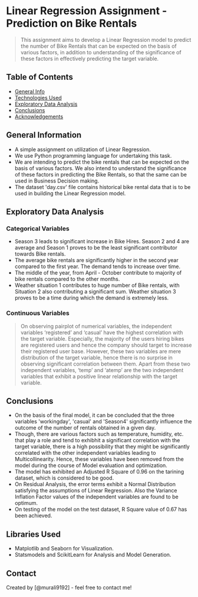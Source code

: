 # Linear Regression Assignment - Prediction on Bike Rentals
> This assignment aims to develop a Linear Regression model to predict the number of Bike Rentals that can be expected on the basis of various factors, in addition to understanding of the significance of these factors in effectively predicting the target variable.


## Table of Contents
* [General Info](#general-information)
* [Technologies Used](#technologies-used)
* [Exploratory Data Analysis](#exploratory-data-analysis)
* [Conclusions](#conclusions)
* [Acknowledgements](#acknowledgements)



## General Information
- A simple assignment on utilization of Linear Regression.
- We use Python programming language for undertaking this task.
- We are intending to predict the bike rentals that can be expected on the basis of various factors. We also intend to understand the significance of these factors in predicting the Bike Rentals, so that the same can be used in Business Decision making.
- The dataset 'day.csv' file contains historical bike rental data that is to be used in building the Linear Regression model.



## Exploratory Data Analysis
### Categorical Variables
- Season 3 leads to significant increase in Bike Hires. Season 2 and 4 are average and Season 1 proves to be the least significant contributor towards Bike rentals.
- The average bike rentals are significantly higher in the second year compared to the first year. The demand tends to increase over time.
- The middle of the year, from April - October contribute to majority of bike rentals compared to the other months.
- Weather situation 1 contributes to huge number of Bike rentals, with Situation 2 also contributing a significant sum. Weather situation 3 proves to be a time during which the demand is extremely less.
### Continuous Variables
> On observing pairplot of numerical variables, the independent variables ‘registered’ and ‘casual’ have the highest correlation with the target variable. Especially, the majority of the users hiring bikes are registered users and hence the company should target to increase their registered user base. However, these two variables are mere distribution of the target variable, hence there is no surprise in observing significant correlation between them. Apart from these two independent variables, ‘temp’ and ‘atemp’ are the two independent variables that exhibit a positive linear relationship with the target variable.

## Conclusions
- On the basis of the final model, it can be concluded that the three variables 'workingday', 'casual' and 'Season4' significantly influence the outcome of the number of rentals obtained in a given day.
- Though, there are various factors such as temperature, humidity, etc. that play a role and tend to exhibhit a significant correlation with the target variable, there is a high possibility that they might be significantly correlated with the other independent variables leading to Multicollinearity. Hence, these variables have been removed from the model during the course of Model evaluation and optimization.
- The model has exhibited an Adjusted R Square of 0.96 on the tarining dataset, which is considered to be good.
- On Residual Analysis, the error terms exhibit a Normal Distribution satisfying the assumptions of Linear Regression. Also the Variance Inflation Factor values of the independent variables are found to be optimum.
- On testing of the model on the test dataset, R Square value of 0.67 has been achieved.





## Libraries Used
- Matplotlib and Seaborn for Visualization.
- Statsmodels and ScikitLearn for Analysis and Model Generation.


## Contact
Created by [@murali9192] - feel free to contact me!

